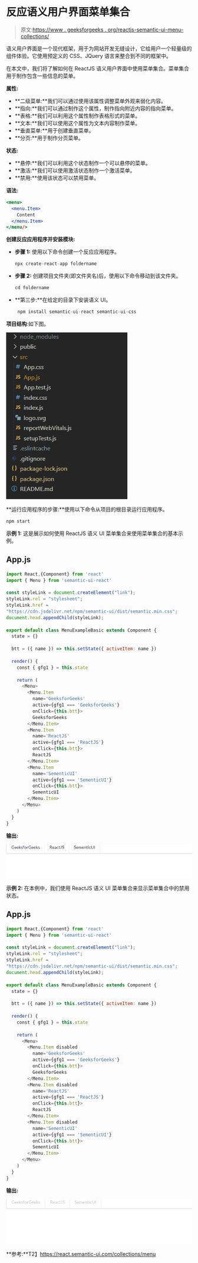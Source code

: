 # 反应语义用户界面菜单集合

> 原文:[https://www . geeksforgeeks . org/reactjs-semantic-ui-menu-collections/](https://www.geeksforgeeks.org/reactjs-semantic-ui-menu-collections/)

语义用户界面是一个现代框架，用于为网站开发无缝设计，它给用户一个轻量级的组件体验。它使用预定义的 CSS、JQuery 语言来整合到不同的框架中。

在本文中，我们将了解如何在 ReactJS 语义用户界面中使用菜单集合。菜单集合用于制作包含一些信息的菜单。

**属性:**

*   **二级菜单:**我们可以通过使用该属性调整菜单外观来弱化内容。
*   **指向:**我们可以通过制作这个属性，制作指向附近内容的指向菜单。
*   **表格:**我们可以利用这个属性制作表格形式的菜单。
*   **文本:**我们可以使用这个属性为文本内容制作菜单。
*   **垂直菜单:**用于创建垂直菜单。
*   **分页:**用于制作分页菜单。

**状态:**

*   **悬停:**我们可以利用这个状态制作一个可以悬停的菜单。
*   **激活:**我们可以使用激活状态制作一个激活菜单。
*   **禁用:**使用该状态可以禁用菜单。

**语法:**

```jsx
<menu>
  <menu.Item>
    Content
  </menu.Item>
</menu/>
```

**创建反应应用程序并安装模块:**

*   **步骤 1:** 使用以下命令创建一个反应应用程序。

    ```jsx
    npx create-react-app foldername
    ```

*   **步骤 2:** 创建项目文件夹(即文件夹名)后，使用以下命令移动到该文件夹。

    ```jsx
    cd foldername
    ```

*   **第三步:**在给定的目录下安装语义 UI。

    ```jsx
     npm install semantic-ui-react semantic-ui-css
    ```

**项目结构**:如下图。

![](img/f04ae0d8b722a9fff0bd9bd138b29c23.png)

**运行应用程序的步骤:**使用以下命令从项目的根目录运行应用程序。

```jsx
npm start
```

**示例 1:** 这是展示如何使用 ReactJS 语义 UI 菜单集合来使用菜单集合的基本示例。

## App.js

```jsx
import React,{Component} from 'react'
import { Menu } from 'semantic-ui-react'

const styleLink = document.createElement("link");
styleLink.rel = "stylesheet";
styleLink.href = 
"https://cdn.jsdelivr.net/npm/semantic-ui/dist/semantic.min.css";
document.head.appendChild(styleLink);

export default class MenuExampleBasic extends Component {
  state = {}

  btt = ({ name }) => this.setState({ activeItem: name })

  render() {
    const { gfg1 } = this.state

    return (
      <Menu>
        <Menu.Item
          name='GeeksforGeeks'
          active={gfg1 === 'GeeksforGeeks'}
          onClick={this.btt}>
          GeeksforGeeks
        </Menu.Item>
        <Menu.Item
          name='ReactJS'
          active={gfg1 === 'ReactJS'}
          onClick={this.btt}>
          ReactJS
        </Menu.Item>
        <Menu.Item
          name='SementicUI'
          active={gfg1 === 'SementicUI'}
          onClick={this.btt}>
          SementicUI
        </Menu.Item>
      </Menu>
    )
  }
}
```

**输出:**

![](img/d8493cdd737b980886d9dc22cd63332b.png)

**示例 2:** 在本例中，我们使用 ReactJS 语义 UI 菜单集合来显示菜单集合中的禁用状态。

## App.js

```jsx
import React,{Component} from 'react'
import { Menu } from 'semantic-ui-react'

const styleLink = document.createElement("link");
styleLink.rel = "stylesheet";
styleLink.href = 
"https://cdn.jsdelivr.net/npm/semantic-ui/dist/semantic.min.css";
document.head.appendChild(styleLink);

export default class MenuExampleBasic extends Component {
  state = {}

  btt = ({ name }) => this.setState({ activeItem: name })

  render() {
    const { gfg1 } = this.state

    return (
      <Menu>
        <Menu.Item disabled
          name='GeeksforGeeks'
          active={gfg1 === 'GeeksforGeeks'}
          onClick={this.btt}>
          GeeksforGeeks
        </Menu.Item>
        <Menu.Item disabled
          name='ReactJS'
          active={gfg1 === 'ReactJS'}
          onClick={this.btt}>
          ReactJS
        </Menu.Item>
        <Menu.Item disabled
          name='SementicUI'
          active={gfg1 === 'SementicUI'}
          onClick={this.btt}>
          SementicUI
        </Menu.Item>
      </Menu>
    )
  }
}
```

**输出:**

![](img/4ebfd2969fbf63128de40172fff0514a.png)

**参考:**T2】https://react.semantic-ui.com/collections/menu